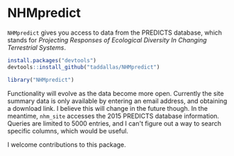 NHMpredict 
====

`NHMpredict` gives you access to data from the PREDICTS database, which stands for _Projecting Responses of Ecological Diversity In Changing Terrestrial Systems_. 




```r
install.packages("devtools")
devtools::install_github("taddallas/NHMpredict")
```


```r
library("NHMpredict")
```



Functionality will evolve as the data become more open. Currently the site summary data is only available by entering an email address, and obtaining a download link. I believe this will change in the future though. In the meantime, `nhm_site` accesses the 2015 PREDICTS database information. Queries are limited to 5000 entries, and I can't figure out a way to search specific columns, which would be useful. 


I welcome contributions to this package. 
